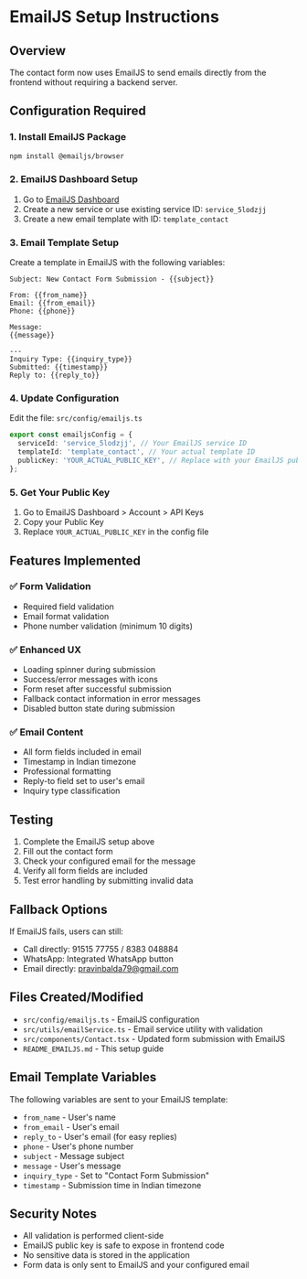 # EmailJS Setup Instructions

## Overview
The contact form now uses EmailJS to send emails directly from the frontend without requiring a backend server.

## Configuration Required

### 1. Install EmailJS Package
```bash
npm install @emailjs/browser
```

### 2. EmailJS Dashboard Setup
1. Go to [EmailJS Dashboard](https://dashboard.emailjs.com/)
2. Create a new service or use existing service ID: `service_5lodzjj`
3. Create a new email template with ID: `template_contact`

### 3. Email Template Setup
Create a template in EmailJS with the following variables:
```
Subject: New Contact Form Submission - {{subject}}

From: {{from_name}}
Email: {{from_email}}
Phone: {{phone}}

Message:
{{message}}

---
Inquiry Type: {{inquiry_type}}
Submitted: {{timestamp}}
Reply to: {{reply_to}}
```

### 4. Update Configuration
Edit the file: `src/config/emailjs.ts`
```typescript
export const emailjsConfig = {
  serviceId: 'service_5lodzjj', // Your EmailJS service ID
  templateId: 'template_contact', // Your actual template ID
  publicKey: 'YOUR_ACTUAL_PUBLIC_KEY', // Replace with your EmailJS public key
};
```

### 5. Get Your Public Key
1. Go to EmailJS Dashboard > Account > API Keys
2. Copy your Public Key
3. Replace `YOUR_ACTUAL_PUBLIC_KEY` in the config file

## Features Implemented

### ✅ Form Validation
- Required field validation
- Email format validation
- Phone number validation (minimum 10 digits)

### ✅ Enhanced UX
- Loading spinner during submission
- Success/error messages with icons
- Form reset after successful submission
- Fallback contact information in error messages
- Disabled button state during submission

### ✅ Email Content
- All form fields included in email
- Timestamp in Indian timezone
- Professional formatting
- Reply-to field set to user's email
- Inquiry type classification

## Testing
1. Complete the EmailJS setup above
2. Fill out the contact form
3. Check your configured email for the message
4. Verify all form fields are included
5. Test error handling by submitting invalid data

## Fallback Options
If EmailJS fails, users can still:
- Call directly: 91515 77755 / 8383 048884
- WhatsApp: Integrated WhatsApp button
- Email directly: pravinbalda79@gmail.com

## Files Created/Modified
- `src/config/emailjs.ts` - EmailJS configuration
- `src/utils/emailService.ts` - Email service utility with validation
- `src/components/Contact.tsx` - Updated form submission with EmailJS
- `README_EMAILJS.md` - This setup guide

## Email Template Variables
The following variables are sent to your EmailJS template:
- `from_name` - User's name
- `from_email` - User's email
- `reply_to` - User's email (for easy replies)
- `phone` - User's phone number
- `subject` - Message subject
- `message` - User's message
- `inquiry_type` - Set to "Contact Form Submission"
- `timestamp` - Submission time in Indian timezone

## Security Notes
- All validation is performed client-side
- EmailJS public key is safe to expose in frontend code
- No sensitive data is stored in the application
- Form data is only sent to EmailJS and your configured email
